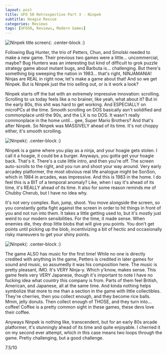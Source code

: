 ```yaml
---
layout: post
title: UFO 50 Retrospective Part 3 - Ninpek
subtitle: Hoagie Rescue
categories: Reviews
tags: [UFO50, Reviews, Modern Games]
---
```


![Ninpek title screen](https://imgur.com/2TZ4O53.png){: .center-block :}

Following Bug Hunter, the trio of Petters, Chun, and Smolski needed to make a new game. Their previous two games were a little... uncommercial, maybe? Bug Hunters was an interesting but kind of difficult to grok puzzle strategy game about mutant bugs, and Barbuta is... challenging. But there's something big sweeping the nation in 1983... that's right, NINJAMANIA! Ninjas are REAL in right now, let's make a game about that! And so we get Ninpek. But is Ninpek just the trio selling out, or is it work a look?

Ninpek starts off the bat with an extremely impressive innovation: scrolling. Scrolling to us today feels like a no brainer, like yeah, what about it? But in the early 80s, this shit was hard to get working. And ESPECIALLY on microPCs at the time. Smooth scrolling on DOS basically asn't solidified and commonplace until the 90s, and the LX is no DOS. It wasn't really commonplace in the home until... gee, Super Mario Brothers? And that's after Ninpek. So Ninpek was MASSIVELY ahead of its time. It's not choppy either, it's smooth scrolling.

![Ninpek](https://imgur.com/HLp9426.png){: .center-block :}

Ninpek is a game where you play as a ninja, and your hoagie gets stolen. I call it a hoagie, it could be a burger. Anyways, you gotta get your hoagie back. That's it. There's a cute little intro, and then you're off. The screen auto-scrolls to the right, and you run and shoot your way around. Very early arcadey platformer, the most obvious real life analogue might be SonSon, which in 1984 in arcades, was impressive. And this is 1983 in the home. I do feel this is a BIT of a temporal anomaly? Like, when I say it's ahead of its time, it's REALLY ahead of its time. It also for some reason reminds me of Chubby Cherub, but I have no idea why.

It's not very complex. Run, jump, shoot. You move alongside the screen, so you constantly gotta fight against the screen in order to hit things in front of you and not run into them. It takes a little getting used to, but it's mostly just weird to our modern sensibilities. For the time, it made sense. When enemies die, they drop little blobs that will give you points. You don't get points until picking up the blob, incentivizing a bit of hectic and occasionally risky maneuvers to get your shiny points.

![Ninpek](https://imgur.com/Muh7ETS.png){: .center-block :}

The game ALSO has music for the first time! While no one is directly credited with anything in the game, Petters is credited in later games for sound and music, so assumedly it was his composition here. The music is pretty pleasant, IMO. It's VERY Ninja-y. Which y'know, makes sense. This game feels very VERY Japanese, though it's important to note I have no fucking idea what country this company is from. Parts of them feel British, American, and Japanese, all at the same time. And kinda nothing helps symbolize that more to me than a section in the game with little collectibles. They're cherries, then you collect enough, and they become rice balls. Mmm, jelly donuts. Then collect enough of THOSE, and they turn into... coffee! Coffee is a pretty common sight in these games, these devs love their coffee.

Anyways Ninpek is nothing like, transcendent, but for an early 80s arcade platformer, it's stunningly ahead of its time and quite enjoyable. I cherried it on my second ever attempt, which in this case means two loops through the game. Pretty challenging, but a good challenge.

7.5/10 